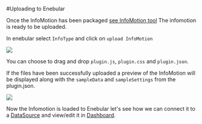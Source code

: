 #Uploading to Enebular 

Once the InfoMotion has been packaged [see InfoMotion tool]() 
The infomotion is ready to be uploaded. 

In enebular select `InfoType` and click on `upload InfoMotion` 

![](/_asset/images/enebular-developers-upload-infomotion.png) 

You can choose to drag and drop `plugin.js`, `plugin.css` and `plugin.json`. 

If the files have been successfully uploaded 
a preview of the InfoMotion will be displayed along with the 
`sampleData` and `sampleSettings` from the plugin.json. 

![](/_asset/images/enebuar-developer-uploaded-infotype.png) 

Now the Infomotion is loaded to Enebular let's see how we can 
connect it to a [DataSource]() and view/edit it in [Dashboard](). 
